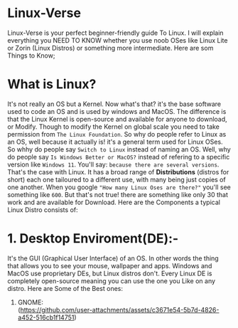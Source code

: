 # Linux-Verse
Linux-Verse is your perfect beginner-friendly guide To Linux. I will explain everything you NEED TO KNOW whether you use noob OSes like Linux Lite or Zorin (Linux Distros) or something more intermediate. Here are som Things to Know;

# What is Linux?
It's not really an OS but a Kernel. Now what's that? it's the base software used to code an OS and is used by windows and MacOS. The difference is that the Linux Kernel is open-source and available for anyone to download, or Modify. Though to modify the Kernel on global scale you need to take permission from `The Linux Foundation`. So why do people refer to Linux as an OS, well because it actually is! it's a general term used for Linux OSes. So whhy do people say `Switch to Linux` instead of naming an OS. Well, why do people say `Is Windows Better or MacOS?` instead of refering to a specific version like `Windows 11`. You'll say: `because there are several versions`. That's the case with Linux. It has a broad range of **Distributions** (distros for short) each one tailoured to a different use, with many being just copies of one another. When you google `"How many Linux Oses are there?"` you'll see something like `600`. But that's not true! there are something like only 30 that work and are available for Download. Here are the Components a typical Linux Distro consists of:

# 1. Desktop Enviroment(DE):-
It's the GUI (Graphical User Interface) of an OS. In other words the thing that allows you to see your mouse, wallpaper and apps. Windows and MacOS use proprietary DEs, but Linux distros don't. Every Linux DE is completely open-source meaning you can use the one you Like on any distro. Here are Some of the Best ones: 

1. GNOME: <br>
(https://github.com/user-attachments/assets/c3671e54-5b7d-4826-a452-516cb1f14751) 
